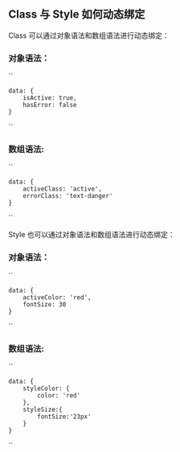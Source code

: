 ## Class 与 Style 如何动态绑定

Class 可以通过对象语法和数组语法进行动态绑定：
### 对象语法：
``
    <div v-bind:class="{ active: isActive, 'text-danger': hasError }"></div>

    data: {
        isActive: true,
        hasError: false
    }
``
### 数组语法:
``
    <div v-bind:class="[isActive ? activeClass : '', errorClass]"></div>

    data: {
        activeClass: 'active',
        errorClass: 'text-danger'
    }
``

Style 也可以通过对象语法和数组语法进行动态绑定：
### 对象语法：
``
    <div v-bind:style="{ color: activeColor, fontSize: fontSize + 'px' }"></div>

    data: {
        activeColor: 'red',
        fontSize: 30
    }
``
### 数组语法:
``
    <div v-bind:style="[styleColor, styleSize]"></div>

    data: {
        styleColor: {
            color: 'red'
        },
        styleSize:{
            fontSize:'23px'
        }
    }
``
